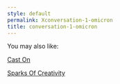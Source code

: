 ```yaml
---
style: default
permalink: Xconversation-1-omicron
title: conversation-1-omicron
---
```

You may also like:

[Cast On](http://scp-wiki.net/cast-on)

[Sparks Of Creativity](http://scp-wiki.net/sparks-of-creativity)

